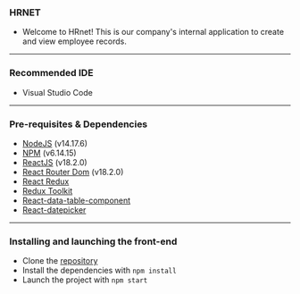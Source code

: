 ### HRNET
- Welcome to HRnet! This is our company's internal application to create and view employee records.
---
### Recommended IDE
- Visual Studio Code
---
### Pre-requisites & Dependencies
- [NodeJS](https://nodejs.org/en/) (v14.17.6)
- [NPM](https://www.npmjs.com) (v6.14.15)
- [ReactJS](https://fr.reactjs.org/docs/getting-started.html) (v18.2.0)
- [React Router Dom](https://v5.reactrouter.com/web/guides/quick-start) (v18.2.0)
- [React Redux](https://react-redux.js.org)
- [Redux Toolkit](https://redux-toolkit.js.org)
- [React-data-table-component](https://react-data-table-component.netlify.app/?path=/story/getting-started-intro--page)
- [React-datepicker](https://www.npmjs.com/package/react-datepicker)

--- 
### Installing and launching the front-end
- Clone the [repository](https://github.com/marjoriesiad/OCR_P14_WealthHealth)
- Install the dependencies with `npm install`
- Launch the project with `npm start`
